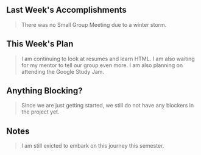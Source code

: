 ## Last Week's Accomplishments

> There was no Small Group Meeting due to a winter storm.

## This Week's Plan

> I am continuing to look at resumes and learn HTML. I am also waiting for my mentor to tell our group even more.
> I am also planning on attending the Google Study Jam. 

## Anything Blocking?

> Since we are just getting started, we still do not have any blockers in the project yet.

## Notes

> I am still exicted to embark on this journey this semester.
